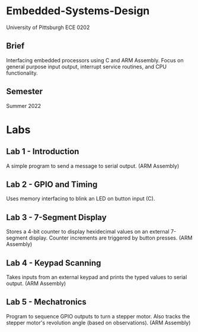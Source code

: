# Embedded-Systems-Design
University of Pittsburgh ECE 0202

## Brief
Interfacing embedded processors using C and ARM Assembly. Focus on general purpose input output, interrupt service routines, and 
CPU functionality.

## Semester
Summer 2022

# Labs
## Lab 1 - Introduction
A simple program to send a message to serial output. (ARM Assembly)
## Lab 2 - GPIO and Timing
Uses memory interfacing to blink an LED on button input (C).
## Lab 3 - 7-Segment Display
Stores a 4-bit counter to display hexidecimal values on an external 7-segment display. Counter increments are triggered by button presses. (ARM Assembly)
## Lab 4 - Keypad Scanning
Takes inputs from an external keypad and prints the typed values to serial output. (ARM Assembly)
## Lab 5 - Mechatronics
Program to sequence GPIO outputs to turn a stepper motor. Also tracks the stepper motor's revolution angle (based on observations). (ARM Assembly)
